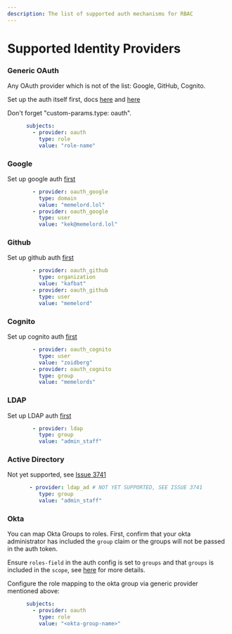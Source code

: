 ```yaml
---
description: The list of supported auth mechanisms for RBAC
---
```


# Supported Identity Providers

### Generic OAuth

Any OAuth provider which is not of the list: Google, GitHub, Cognito.

Set up the auth itself first, docs [here](../authentication/oauth2.md) and [here](../authentication/sso-guide.md)

Don't forget "custom-params.type: oauth".

```yaml
      subjects:
        - provider: oauth
          type: role
          value: "role-name"
```

### Google

Set up google auth [first](../authentication/oauth2.md#google)

```yaml
        - provider: oauth_google
          type: domain
          value: "memelord.lol"
        - provider: oauth_google
          type: user
          value: "kek@memelord.lol"
```

### Github

Set up github auth [first](../authentication/oauth2.md#github)

```yaml
        - provider: oauth_github
          type: organization
          value: "kafbat"
        - provider: oauth_github
          type: user
          value: "memelord"
```

### Cognito

Set up cognito auth [first](../authentication/oauth2.md#cognito)

```yaml
        - provider: oauth_cognito
          type: user
          value: "zoidberg"
        - provider: oauth_cognito
          type: group
          value: "memelords"
```

### LDAP

Set up LDAP auth [first](../authentication/ldap-active-directory.md)

```yaml
        - provider: ldap
          type: group
          value: "admin_staff"
```

### Active Directory

Not yet supported, see [Issue 3741](https://github.com/kafbat/kafka-ui/issues/3741)

```yaml
       - provider: ldap_ad # NOT YET SUPPORTED, SEE ISSUE 3741
          type: group
          value: "admin_staff"
```

### Okta

You can map Okta Groups to roles. First, confirm that your okta administrator has included the `group` claim or the groups will not be passed in the auth token.

Ensure `roles-field` in the auth config is set to `groups` and that `groups` is included in the `scope`, see [here](../authentication/oauth2.md###Okta) for more details.

Configure the role mapping to the okta group via generic provider mentioned above:

```yaml
      subjects:
        - provider: oauth
          type: role
          value: "<okta-group-name>"
```
